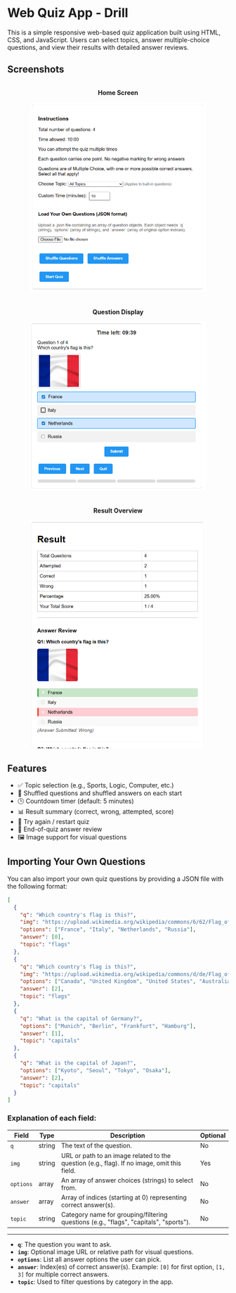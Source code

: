 # Web Quiz App - Drill

This is a simple responsive web-based quiz application built using HTML, CSS, and JavaScript. Users can select topics, answer multiple-choice questions, and view their results with detailed answer reviews.

## Screenshots
<div style="display: flex; gap: 20px; flex-wrap: wrap; justify-content: center;">

  <div>
    <p align="center"><strong>Home Screen</strong></p>
    <img src="img/home.png" alt="Home" width="400"/>
  </div>

  <div>
    <p align="center"><strong>Question Display</strong></p>
    <img src="img/fr_selected.png" alt="Question" width="400"/>
  </div>

  <div>
    <p align="center"><strong>Result Overview</strong></p>
    <img src="img/results.png" alt="Result" width="400"/>
  </div>

</div>

## Features

- ✅ Topic selection (e.g., Sports, Logic, Computer, etc.)
- 🔀 Shuffled questions and shuffled answers on each start
- 🕒 Countdown timer (default: 5 minutes)
- 📊 Result summary (correct, wrong, attempted, score)
- 🔁 Try again / restart quiz
- 📖 End-of-quiz answer review
- 🖼️ Image support for visual questions

## Importing Your Own Questions

You can also import your own quiz questions by providing a JSON file with the following format:

```json
[
  {
    "q": "Which country's flag is this?",
    "img": "https://upload.wikimedia.org/wikipedia/commons/6/62/Flag_of_France.png",
    "options": ["France", "Italy", "Netherlands", "Russia"],
    "answer": [0],
    "topic": "flags"
  },
  {
    "q": "Which country's flag is this?",
    "img": "https://upload.wikimedia.org/wikipedia/commons/d/de/Flag_of_the_United_States.png",
    "options": ["Canada", "United Kingdom", "United States", "Australia"],
    "answer": [2],
    "topic": "flags"
  },
  {
    "q": "What is the capital of Germany?",
    "options": ["Munich", "Berlin", "Frankfurt", "Hamburg"],
    "answer": [1],
    "topic": "capitals"
  },
  {
    "q": "What is the capital of Japan?",
    "options": ["Kyoto", "Seoul", "Tokyo", "Osaka"],
    "answer": [2],
    "topic": "capitals"
  }
]
```

### Explanation of each field:

| Field    | Type       | Description                                                                                   | Optional |
|----------|------------|-----------------------------------------------------------------------------------------------|----------|
| `q`      | string     | The text of the question.                                                                     | No       |
| `img`    | string     | URL or path to an image related to the question (e.g., flag). If no image, omit this field.    | Yes      |
| `options`| array      | An array of answer choices (strings) to select from.                                         | No       |
| `answer` | array      | Array of indices (starting at 0) representing correct answer(s).                             | No       |
| `topic`  | string     | Category name for grouping/filtering questions (e.g., "flags", "capitals", "sports").        | No       |

---

- **`q`**: The question you want to ask.
- **`img`**: Optional image URL or relative path for visual questions.
- **`options`**: List all answer options the user can pick.
- **`answer`**: Index(es) of correct answer(s). Example: `[0]` for first option, `[1, 3]` for multiple correct answers.
- **`topic`**: Used to filter questions by category in the app.
